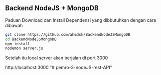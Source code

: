 ## Backend NodeJS + MongoDB

Paduan Download dan Install Dependensi yang dibbutuhkan dengan cara dibawah

```sh
git clone https://github.com/ahmdsk/BackendNodeJSMongoDB
cd BackendNodeJSMongoDB
npm install
nodemon server.js
```

Setelah itu local server akan berjalan di port 3000

http://localhost:3000
"# pemro-3-nodeJS-rest-API" 
